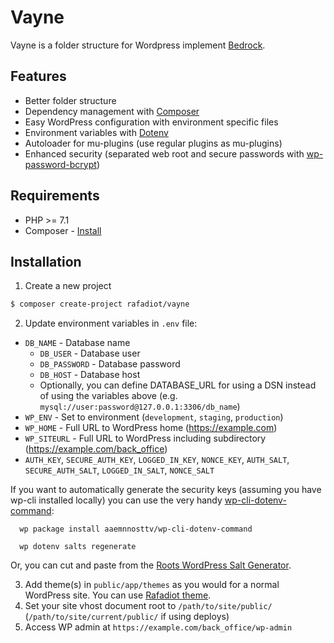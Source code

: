 # Vayne

Vayne is a folder structure for Wordpress implement [Bedrock](https://github.com/roots/bedrock/).

## Features

* Better folder structure
* Dependency management with [Composer](https://getcomposer.org)
* Easy WordPress configuration with environment specific files
* Environment variables with [Dotenv](https://github.com/vlucas/phpdotenv)
* Autoloader for mu-plugins (use regular plugins as mu-plugins)
* Enhanced security (separated web root and secure passwords with [wp-password-bcrypt](https://github.com/roots/wp-password-bcrypt))

## Requirements

* PHP >= 7.1
* Composer - [Install](https://getcomposer.org/doc/00-intro.md#installation-linux-unix-osx)

## Installation

1. Create a new project
```sh
$ composer create-project rafadiot/vayne
```

2. Update environment variables in `.env`  file:
  * `DB_NAME` - Database name
    * `DB_USER` - Database user
    * `DB_PASSWORD` - Database password
    * `DB_HOST` - Database host
    * Optionally, you can define DATABASE_URL for using a DSN instead of using the variables above (e.g. `mysql://user:password@127.0.0.1:3306/db_name`)
  * `WP_ENV` - Set to environment (`development`, `staging`, `production`)
  * `WP_HOME` - Full URL to WordPress home (https://example.com)
  * `WP_SITEURL` - Full URL to WordPress including subdirectory (https://example.com/back_office)
  * `AUTH_KEY`, `SECURE_AUTH_KEY`, `LOGGED_IN_KEY`, `NONCE_KEY`, `AUTH_SALT`, `SECURE_AUTH_SALT`, `LOGGED_IN_SALT`, `NONCE_SALT`

  If you want to automatically generate the security keys (assuming you have wp-cli installed locally) you can use the very handy [wp-cli-dotenv-command](https://github.com/aaemnnosttv/wp-cli-dotenv-command):

      wp package install aaemnnosttv/wp-cli-dotenv-command

      wp dotenv salts regenerate

  Or, you can cut and paste from the [Roots WordPress Salt Generator](https://roots.io/salts.html).

3. Add theme(s) in `public/app/themes` as you would for a normal WordPress site. You can use [Rafadiot theme](https://github.com/minhtuanchannhan/rafadiot).
4. Set your site vhost document root to `/path/to/site/public/` (`/path/to/site/current/public/` if using deploys)
5. Access WP admin at `https://example.com/back_office/wp-admin`
